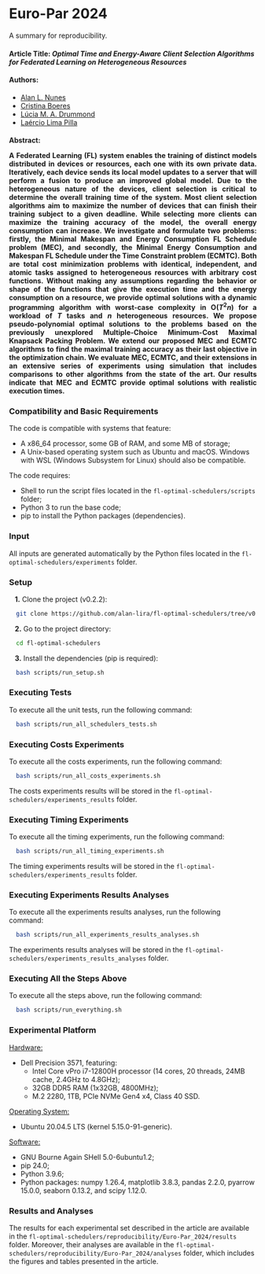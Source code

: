 # Euro-Par 2024

A summary for reproducibility.

#### **Article Title:** *Optimal Time and Energy-Aware Client Selection Algorithms for Federated Learning on Heterogeneous Resources*

#### **Authors:**
- [Alan L. Nunes](https://orcid.org/0000-0002-9384-862X)
- [Cristina Boeres](https://orcid.org/0000-0002-1679-6643)
- [Lúcia M. A. Drummond](https://orcid.org/0000-0002-3831-5230)
- [Laércio Lima Pilla](https://orcid.org/0000-0003-0997-586X)

#### **Abstract:** <p align="justify">A Federated Learning (FL) system enables the training  of distinct models distributed in devices or resources, each one with its own private data. Iteratively, each device  sends its local model updates to a server that will perform a fusion to produce an improved global model. Due to the heterogeneous nature of the devices, client selection is critical to determine the overall training time of the system. Most client selection algorithms aim to maximize the number of devices that can finish their training subject to a given deadline. While selecting more clients can maximize the training accuracy of the model, the overall energy consumption can increase. We investigate and formulate two problems: firstly, the Minimal Makespan and Energy Consumption FL Schedule problem (MEC), and secondly, the Minimal Energy Consumption and Makespan FL Schedule under the Time Constraint problem (ECMTC). Both are total cost minimization problems with identical, independent, and atomic tasks assigned to heterogeneous resources with arbitrary cost functions. Without making any assumptions regarding the behavior or shape of the functions that give the execution time and the energy consumption on a resource, we provide optimal solutions with a dynamic programming algorithm with worst-case complexity in O($T^2n$) for a workload of $T$ tasks and $n$ heterogeneous resources. We propose pseudo-polynomial optimal solutions to the problems based on the previously unexplored Multiple-Choice Minimum-Cost Maximal Knapsack Packing Problem. We extend our proposed MEC and ECMTC algorithms to find the maximal training accuracy as their last objective in the optimization chain. We evaluate MEC, ECMTC, and their extensions in an extensive series of experiments using simulation that includes comparisons to other algorithms from the state of the art. Our results indicate that MEC and ECMTC provide optimal solutions with realistic execution times.</p>

### Compatibility and Basic Requirements

The code is compatible with systems that feature:

- A x86_64 processor, some GB of RAM, and some MB of storage;
- A Unix-based operating system such as Ubuntu and macOS. Windows with WSL (Windows Subsystem for Linux) should also be compatible.

The code requires:

- Shell to run the script files located in the `fl-optimal-schedulers/scripts` folder;
- Python 3 to run the base code;
- pip to install the Python packages (dependencies).

### Input

All inputs are generated automatically by the Python files located in the `fl-optimal-schedulers/experiments` folder.

### Setup

&nbsp;&nbsp;&nbsp;**1.** Clone the project (v0.2.2):

```bash
  git clone https://github.com/alan-lira/fl-optimal-schedulers/tree/v0.2.2
```

&nbsp;&nbsp;&nbsp;**2.** Go to the project directory:

```bash
  cd fl-optimal-schedulers
```

&nbsp;&nbsp;&nbsp;**3.** Install the dependencies (pip is required):

```bash
  bash scripts/run_setup.sh
```

### Executing Tests

To execute all the unit tests, run the following command:

```bash
  bash scripts/run_all_schedulers_tests.sh
```

### Executing Costs Experiments

To execute all the costs experiments, run the following command:

```bash
  bash scripts/run_all_costs_experiments.sh
```

The costs experiments results will be stored in the `fl-optimal-schedulers/experiments_results` folder.

### Executing Timing Experiments

To execute all the timing experiments, run the following command:

```bash
  bash scripts/run_all_timing_experiments.sh
```

The timing experiments results will be stored in the `fl-optimal-schedulers/experiments_results` folder.

### Executing Experiments Results Analyses

To execute all the experiments results analyses, run the following command:

```bash
  bash scripts/run_all_experiments_results_analyses.sh
```

The experiments results analyses will be stored in the `fl-optimal-schedulers/experiments_results_analyses` folder.

### Executing All the Steps Above

To execute all the steps above, run the following command:

```bash
  bash scripts/run_everything.sh
```

### Experimental Platform

<u>Hardware:</u>

- Dell Precision 3571, featuring:
  - Intel Core vPro i7-12800H processor (14 cores, 20 threads, 24MB cache, 2.4GHz to 4.8GHz);
  - 32GB DDR5 RAM (1x32GB, 4800MHz);
  - M.2 2280, 1TB, PCIe NVMe Gen4 x4, Class 40 SSD.

<u>Operating System:</u>

- Ubuntu 20.04.5 LTS (kernel 5.15.0-91-generic).

<u>Software:</u>

- GNU Bourne Again SHell 5.0-6ubuntu1.2;
- pip 24.0;
- Python 3.9.6;
- Python packages: numpy 1.26.4, matplotlib 3.8.3, pandas 2.2.0, pyarrow 15.0.0, seaborn 0.13.2, and scipy 1.12.0.

### Results and Analyses

The results for each experimental set described in the article are available in the `fl-optimal-schedulers/reproducibility/Euro-Par_2024/results` folder. Moreover, their analyses are available in the `fl-optimal-schedulers/reproducibility/Euro-Par_2024/analyses` folder, which includes the figures and tables presented in the article.
